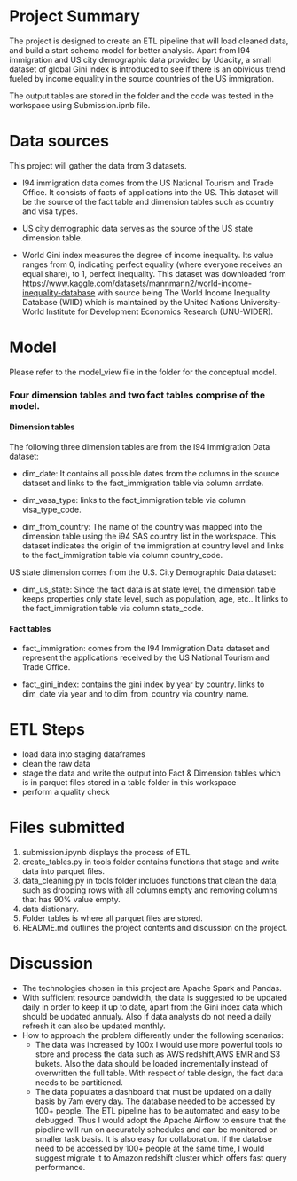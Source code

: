 # Project Summary

The project is designed to create an ETL pipeline that will load cleaned data, and build a start schema model for better analysis. Apart from I94 immigration and US city demographic data provided by Udacity, a small dataset of global Gini index is introduced to see if there is an obivious trend fueled by income equality in the source countries of the US immigration.

The output tables are stored in the folder and the code was tested in the workspace using Submission.ipnb file.


# Data sources

This project will gather the data from 3 datasets.

- I94 immigration data comes from the US National Tourism and Trade Office. It consists of facts of applications into the US. This dataset will be the source of the fact table and dimension tables such as country and visa types.

- US city demographic data serves as the source of the US state dimension table.

- World Gini index measures the degree of income inequality. Its value ranges from 0, indicating perfect equality (where everyone receives an equal share), to 1, perfect inequality. This dataset was downloaded from https://www.kaggle.com/datasets/mannmann2/world-income-inequality-database with source being The World Income Inequality Database (WIID) which is maintained by the United Nations University-World Institute for Development Economics Research (UNU-WIDER).


# Model

Please refer to the model_view file in the folder for the conceptual model.

### Four dimension tables and two fact tables comprise of the model.

#### Dimension tables

The following three dimension tables are from the I94 Immigration Data dataset:

 - dim_date: It contains all possible dates from the columns in the source dataset and links to the fact_immigration table via column arrdate.
 
 - dim_vasa_type: links to the fact_immigration table via column visa_type_code.
 
 - dim_from_country: The name of the country was mapped into the dimension table using the i94 SAS country list in the workspace. This dataset indicates the origin of the immigration at country level and links to the fact_immigration table via column country_code.
 
US state dimension comes from the U.S. City Demographic Data dataset:

 - dim_us_state: Since the fact data is at state level, the dimension table keeps properties only state level, such as population, age, etc.. It links to the fact_immigration table via column state_code. 

#### Fact tables

 - fact_immigration: comes from the I94 Immigration Data dataset and represent the applications received by the US National Tourism and Trade Office.
 
 - fact_gini_index: contains the gini index by year by country. links to dim_date via year and to dim_from_country via country_name.
 
 
# ETL Steps

- load data into staging dataframes
- clean the raw data
- stage the data and write the output into Fact & Dimension tables which is in parquet files stored in a table folder in this workspace
- perform a quality check


# Files submitted

1. submission.ipynb displays the process of ETL.
2. create_tables.py in tools folder contains functions that stage and write data into parquet files.
3. data_cleaning.py in tools folder includes functions that clean the data, such as dropping rows with all columns empty and removing columns that has 90% value empty.
4. data distionary.
5. Folder tables is where all parquet files are stored.
6. README.md outlines the project contents and discussion on the project.


# Discussion

* The technologies chosen in this project are Apache Spark and Pandas.
* With sufficient resource bandwidth, the data is suggested to be updated daily in order to keep it up to date, apart from the Gini index data which should be updated annualy. Also if data analysts do not need a daily refresh it can also be updated monthly. 
* How to approach the problem differently under the following scenarios:
   - The data was increased by 100x
   I would use more powerful tools to store and process the data such as AWS redshift,AWS EMR and S3 bukets. Also the data should be loaded incrementally instead of overwritten the full table. With respect of table design, the fact data needs to be partitioned.
   - The data populates a dashboard that must be updated on a daily basis by 7am every day.
The database needed to be accessed by 100+ people. 
   The ETL pipeline has to be automated and easy to be debugged. Thus I would adopt the Apache Airflow to ensure that the pipeline will run on accurately schedules and can be monitored on smaller task basis. It is also easy for collaboration.
   If the databse need to be accessed by 100+ people at the same time, I would suggest migrate it to Amazon redshift cluster which offers fast query performance.
